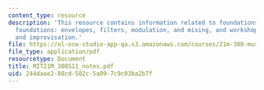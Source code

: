 ```yaml
---
content_type: resource
description: 'This resource contains information related to foundations: live electronics,
  foundations: envelopes, filters, modulation, and mixing, and workshop: performance
  and improvisation.'
file: https://ol-ocw-studio-app-qa.s3.amazonaws.com/courses/21m-380-music-and-technology-live-electronics-performance-practices-spring-2011/244daae288cd582c5a097c9c03ba2b7f_MIT21M_380S11_notes.pdf
file_type: application/pdf
resourcetype: Document
title: MIT21M_380S11_notes.pdf
uid: 244daae2-88cd-582c-5a09-7c9c03ba2b7f
---
```

